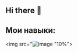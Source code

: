 ## Hi there 👋
## Мои навыки:
<img src="![image](https://github.com/user-attachments/assets/51873b9b-991b-44fb-9c8f-84fcd3cced22)
"10%">

<!--
**Timka-K/Timka-K** is a ✨ _special_ ✨ repository because its `README.md` (this file) appears on your GitHub profile.

Here are some ideas to get you started:

- 🔭 I’m currently working on ...
- 🌱 I’m currently learning ...
- 👯 I’m looking to collaborate on ...
- 🤔 I’m looking for help with ...
- 💬 Ask me about ...
- 📫 How to reach me: ...
- 😄 Pronouns: ...
- ⚡ Fun fact: ...
-->
